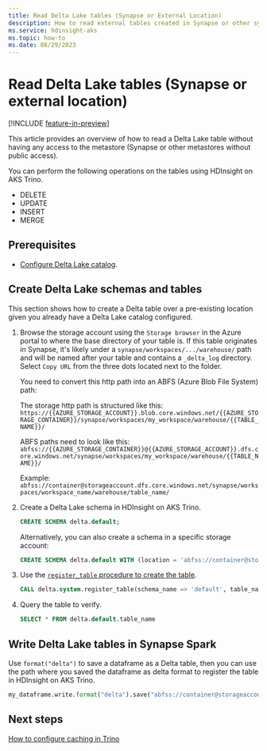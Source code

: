 ```yaml
---
title: Read Delta Lake tables (Synapse or External Location)
description: How to read external tables created in Synapse or other systems into a Trino cluster.
ms.service: hdinsight-aks
ms.topic: how-to
ms.date: 08/29/2023
---
```


# Read Delta Lake tables (Synapse or external location)

[!INCLUDE [feature-in-preview](../includes/feature-in-preview.md)]

This article provides an overview of how to read a Delta Lake table without having any access to the metastore (Synapse or other metastores without public access).

You can perform the following operations on the tables using HDInsight on AKS Trino.

* DELETE
* UPDATE
* INSERT
* MERGE 
  
## Prerequisites

* [Configure Delta Lake catalog](trino-add-delta-lake-catalog.md).

## Create Delta Lake schemas and tables

This section shows how to create a Delta table over a pre-existing location given you already have a Delta Lake catalog configured.

1. Browse the storage account using the `Storage browser` in the Azure portal to where the base directory of your table is. If this table originates in Synapse, it's likely under a `synapse/workspaces/.../warehouse/` path and will be named after your table and contains a `_delta_log` directory. Select `Copy URL` from the three dots located next to the folder.

    You need to convert this http path into an ABFS (Azure Blob File System) path:

    The storage http path is structured like this:
    `https://{{AZURE_STORAGE_ACCOUNT}}.blob.core.windows.net/{{AZURE_STORAGE_CONTAINER}}/synapse/workspaces/my_workspace/warehouse/{{TABLE_NAME}}/`

    ABFS paths need to look like this:
    `abfss://{{AZURE_STORAGE_CONTAINER}}@{{AZURE_STORAGE_ACCOUNT}}.dfs.core.windows.net/synapse/workspaces/my_workspace/warehouse/{{TABLE_NAME}}/`

    Example:
    `abfss://container@storageaccount.dfs.core.windows.net/synapse/workspaces/workspace_name/warehouse/table_name/`


1. Create a Delta Lake schema in HDInsight on AKS Trino.

    ```sql
    CREATE SCHEMA delta.default;
    ```

    Alternatively, you can also create a schema in a specific storage account:

    ```sql
    CREATE SCHEMA delta.default WITH (location = 'abfss://container@storageaccount.dfs.core.windows.net/trino/');
    ```

1. Use the [`register_table` procedure to create the table](https://trino.io/docs/current/connector/delta-lake.html#register-table).

    ```sql
    CALL delta.system.register_table(schema_name => 'default', table_name => 'table_name', table_location => 'abfss://container@storageaccount.dfs.core.windows.net/synapse/workspaces/workspace_name/warehouse/table_name/');
    ```

1.  Query the table to verify.

    ```sql
    SELECT * FROM delta.default.table_name
    ```

## Write Delta Lake tables in Synapse Spark

Use `format("delta")` to save a dataframe as a Delta table, then you can use the path where you saved the dataframe as delta format to register the table in HDInsight on AKS Trino.

```python
my_dataframe.write.format("delta").save("abfss://container@storageaccount.dfs.core.windows.net/synapse/workspaces/workspace_name/warehouse/table_name")
```
## Next steps
[How to configure caching in Trino](./trino-caching.md)
